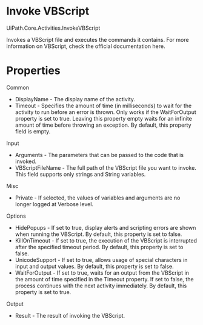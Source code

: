 ﻿# Invoke VBScript

UiPath.Core.Activities.InvokeVBScript

Invokes a VBScript file and executes the commands it contains. For more information on VBScript, check the official documentation here.

# Properties

Common

* DisplayName - The display name of the activity.
* Timeout - Specifies the amount of time (in milliseconds) to wait for the activity to run before an error is thrown. Only works if the WaitForOutput property is set to true. Leaving this property empty waits for an infinite amount of time before throwing an exception. By default, this property field is empty.

Input

* Arguments - The parameters that can be passed to the code that is invoked.
* VBScriptFileName - The full path of the VBScript file you want to invoke. This field supports only strings and String variables.

Misc

* Private - If selected, the values of variables and arguments are no longer logged at Verbose level.

Options

* HidePopups - If set to true, display alerts and scripting errors are shown when running the VBScript. By default, this property is set to false.
* KillOnTimeout - If set to true, the execution of the VBScript is interrupted after the specified timeout period. By default, this property is set to false.
* UnicodeSupport - If set to true, allows usage of special characters in input and output values. By default, this property is set to false.
* WaitForOutput - If set to true, waits for an output from the VBScript in the amount of time specified in the Timeout property. If set to false, the process continues with the next activity immediately. By default, this property is set to true.

Output

* Result - The result of invoking the VBScript.
